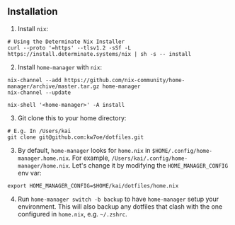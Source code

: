 ## Installation

1. Install `nix`:

```
# Using the Determinate Nix Installer
curl --proto '=https' --tlsv1.2 -sSf -L https://install.determinate.systems/nix | sh -s -- install
```

2. Install `home-manager` with `nix`:

```
nix-channel --add https://github.com/nix-community/home-manager/archive/master.tar.gz home-manager
nix-channel --update

nix-shell '<home-manager>' -A install
```

3. Git clone this to your home directory:  

```
# E.g. In /Users/kai
git clone git@github.com:kw7oe/dotfiles.git
```

3. By default, `home-manager` looks for `home.nix` in `$HOME/.config/home-manager.home.nix`. 
For example, `/Users/kai/.config/home-manager/home.nix`. Let's change it by modifying the 
`HOME_MANAGER_CONFIG` env var:

```
export HOME_MANAGER_CONFIG=$HOME/kai/dotfiles/home.nix
```

4. Run `home-manager switch -b backup` to have `home-manager` setup your environment.
This will also backup any dotfiles that clash with the one configured in `home.nix`, e.g.
`~/.zshrc`.
